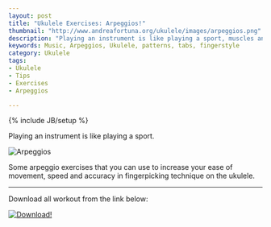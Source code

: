 ```yaml
---
layout: post
title: "Ukulele Exercises: Arpeggios!"
thumbnail: "http://www.andreafortuna.org/ukulele/images/arpeggios.png"
description: "Playing an instrument is like playing a sport, muscles and joints need to be trained and kept moving."
keywords: Music, Arpeggios, Ukulele, patterns, tabs, fingerstyle
category: Ukulele
tags: 
- Ukulele
- Tips
- Exercises
- Arpeggios

---
```

{% include JB/setup %}

Playing an instrument is like playing a sport.

![Arpeggios](/ukulele/images/daily_workout.png)
<!-- more -->

Some arpeggio exercises that you can use to increase your ease of movement, speed and accuracy in fingerpicking technique on the ukulele.

<hr/>


Download all workout from the link below:

[![Download!](http://www.andreafortuna.org/images/Download-PDF-Button.png)](http://www.andreafortuna.org/ukulele/files/Pentatonic_Scales.pdf)
